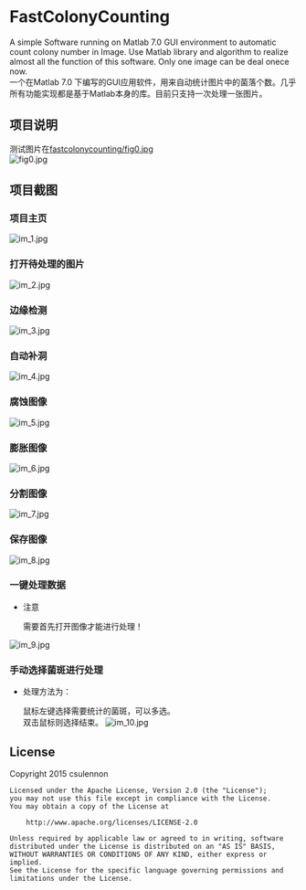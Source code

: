 FastColonyCounting 
==================

A simple Software running on Matlab 7.0 GUI environment to automatic count  colony number in Image. Use Matlab library and algorithm to realize almost all the function of this software. Only one image can be deal onece now.<br />
一个在Matlab 7.0 下编写的GUI应用软件，用来自动统计图片中的菌落个数。几乎所有功能实现都是基于Matlab本身的库。目前只支持一次处理一张图片。

项目说明
------------------
测试图片在[fastcolonycounting/fig0.jpg](fastcolonycounting/fig0.jpg)<br /> 
![fig0.jpg](fastcolonycounting/fig0.jpg)<br /> 

项目截图
------------------
### 项目主页
![im_1.jpg](screen/im_01_main.png)<br />
### 打开待处理的图片
![im_2.jpg](screen/im_02_open.png)<br /> 

### 边缘检测
![im_3.jpg](screen/im_03_edge.png)<br /> 
### 自动补洞
![im_4.jpg](screen/im_04_fillhole.png)<br /> 
### 腐蚀图像
![im_5.jpg](screen/im_05_corrosion.png)<br /> 
### 膨胀图像
![im_6.jpg](screen/im_06_expand.png)<br /> 
### 分割图像
![im_7.jpg](screen/im_07_split.png)<br /> 
### 保存图像
![im_8.jpg](screen/im_08_save.png)<br /> 
### 一键处理数据
* 注意<br /> 

    需要首先打开图像才能进行处理！

![im_9.jpg](fastcolonycounting/im_09_onekey.png)<br /> 
### 手动选择菌斑进行处理
* 处理方法为：<br /> 

    鼠标左键选择需要统计的菌斑，可以多选。<br /> 
    双击鼠标则选择结束。
![im_10.jpg](fastcolonycounting/im_10_sigle_area.png)<br /> 


License
-------
 Copyright 2015 csulennon

    Licensed under the Apache License, Version 2.0 (the "License");
    you may not use this file except in compliance with the License.
    You may obtain a copy of the License at

        http://www.apache.org/licenses/LICENSE-2.0

    Unless required by applicable law or agreed to in writing, software
    distributed under the License is distributed on an "AS IS" BASIS,
    WITHOUT WARRANTIES OR CONDITIONS OF ANY KIND, either express or implied.
    See the License for the specific language governing permissions and
    limitations under the License.
